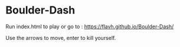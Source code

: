 # Boulder-Dash

Run index.html to play or go to : https://flavh.github.io/Boulder-Dash/

Use the arrows to move, enter to kill yourself.
